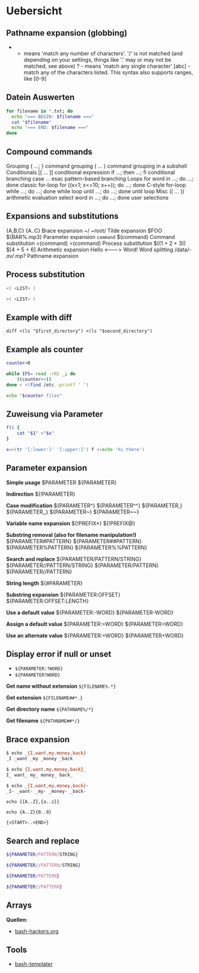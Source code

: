 # Uebersicht

## Pathname expansion (globbing)

* - means 'match any number of characters'. '/' is not matched (and depending on your settings, things like '.' may or may not be matched, see above)
? - means 'match any single character'
[abc] - match any of the characters listed. This syntax also supports ranges, like [0-9]

## Datein Auswerten

```sh
for filename in *.txt; do
  echo "=== BEGIN: $filename ==="
  cat "$filename"
  echo "=== END: $filename ==="
done
```

## Compound commands

Grouping
{ …; }	command grouping
( … )	command grouping in a subshell
Conditionals
[[ ... ]]	conditional expression
if …; then …; fi	conditional branching
case … esac	pattern-based branching
Loops
for word in …; do …; done	classic for-loop
for ((x=1; x<=10; x++)); do ...; done	C-style for-loop
while …; do …; done	while loop
until …; do …; done	until loop
Misc
(( ... ))	arithmetic evaluation
select word in …; do …; done	user selections

## Expansions and substitutions

{A,B,C} {A..C}	Brace expansion
~/ ~root/	Tilde expansion
$FOO ${BAR%.mp3}	Parameter expansion
`command` $(command)	Command substitution
<(command) >(command)	Process substitution
$((1 + 2 + 3)) $[4 + 5 + 6]	Arithmetic expansion
Hello <---> Word!	Word splitting
/data/*-av/*.mp?	Pathname expansion

## Process substitution

```sh
<( <LIST> )

>( <LIST> )
```

## Example with diff

`diff <(ls "$first_directory") <(ls "$second_directory")`

## Example als counter

```sh
counter=0

while IFS= read -rN1 _; do
    ((counter++))
done < <(find /etc -printf ' ')

echo "$counter files"
```

## Zuweisung via Parameter

```sh
f() {
    cat "$1" >"$x"
}

x=>(tr '[:lower:]' '[:upper:]') f <(echo 'hi there')
```

## Parameter expansion

**Simple usage**
        $PARAMETER
        ${PARAMETER}

**Indirection**
        ${!PARAMETER}

**Case modification**
        ${PARAMETER^}
        ${PARAMETER^^}
        ${PARAMETER,}
        ${PARAMETER,,}
        ${PARAMETER~}
        ${PARAMETER~~}

**Variable name expansion**
        ${!PREFIX*}
        ${!PREFIX@}

**Substring removal (also for filename manipulation!)**
        ${PARAMETER#PATTERN}
        ${PARAMETER##PATTERN}
        ${PARAMETER%PATTERN}
        ${PARAMETER%%PATTERN}

**Search and replace**
        ${PARAMETER/PATTERN/STRING}
        ${PARAMETER//PATTERN/STRING}
        ${PARAMETER/PATTERN}
        ${PARAMETER//PATTERN}

**String length**
        ${#PARAMETER}

**Substring expansion**
        ${PARAMETER:OFFSET}
        ${PARAMETER:OFFSET:LENGTH}

**Use a default value**
        ${PARAMETER:-WORD}
        ${PARAMETER-WORD}

**Assign a default value**
        ${PARAMETER:=WORD}
        ${PARAMETER=WORD}

**Use an alternate value**
        ${PARAMETER:+WORD}
        ${PARAMETER+WORD}

## Display error if null or unset

* `${PARAMETER:?WORD}`
* `${PARAMETER?WORD}`

**Get name without extension**
`${FILENAME%.*}`

**Get extension**
`${FILENAME##*.}`

**Get directory name**
`${PATHNAME%/*}`

**Get filename**
`${PATHNAME##*/}`

## Brace expansion

```sh
$ echo _{I,want,my,money,back}
_I _want _my _money _back

$ echo {I,want,my,money,back}_
I_ want_ my_ money_ back_

$ echo _{I,want,my,money,back}-
_I- _want- _my- _money- _back-
```

`echo {{A..Z},{a..z}}`

`echo {A..Z}{0..9}`

`{<START>..<END>}`

## Search and replace

```sh
${PARAMETER/PATTERN/STRING}

${PARAMETER//PATTERN/STRING}

${PARAMETER/PATTERN}

${PARAMETER//PATTERN}
```

## Arrays

**Quellen:**

* [bash-hackers.org](https://wiki.bash-hackers.org/syntax/pe)

## Tools

* [bash-templater](https://github.com/lavoiesl/bash-templater)